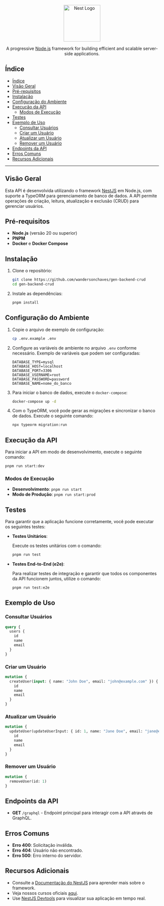 <p align="center">
  <a href="http://nestjs.com/" target="blank"><img src="https://nestjs.com/img/logo-small.svg" width="120" alt="Nest Logo" /></a>
</p>

<p align="center">A progressive <a href="http://nodejs.org" target="_blank">Node.js</a> framework for building efficient and scalable server-side applications.</p>

## Índice

- [Índice](#índice)
- [Visão Geral](#visão-geral)
- [Pré-requisitos](#pré-requisitos)
- [Instalação](#instalação)
- [Configuração do Ambiente](#configuração-do-ambiente)
- [Execução da API](#execução-da-api)
  - [Modos de Execução](#modos-de-execução)
- [Testes](#testes)
- [Exemplo de Uso](#exemplo-de-uso)
  - [Consultar Usuários](#consultar-usuários)
  - [Criar um Usuário](#criar-um-usuário)
  - [Atualizar um Usuário](#atualizar-um-usuário)
  - [Remover um Usuário](#remover-um-usuário)
- [Endpoints da API](#endpoints-da-api)
- [Erros Comuns](#erros-comuns)
- [Recursos Adicionais](#recursos-adicionais)

---

## Visão Geral

Esta API é desenvolvida utilizando o framework [NestJS](https://nestjs.com/) em Node.js, com suporte a TypeORM para gerenciamento de banco de dados. A API permite operações de criação, leitura, atualização e exclusão (CRUD) para gerenciar usuários.

## Pré-requisitos

- **Node.js** (versão 20 ou superior)
- **PNPM**
- **Docker** e **Docker Compose**

## Instalação

1. Clone o repositório:

   ```bash
   git clone https://github.com/wandersonchaves/gen-backend-crud
   cd gen-backend-crud
   ```

2. Instale as dependências:

   ```bash
   pnpm install
   ```

## Configuração do Ambiente

1. Copie o arquivo de exemplo de configuração:

   ```bash
   cp .env.example .env
   ```

2. Configure as variáveis de ambiente no arquivo `.env` conforme necessário. Exemplo de variáveis que podem ser configuradas:

   ```plaintext
   DATABASE_TYPE=mysql
   DATABASE_HOST=localhost
   DATABASE_PORT=3306
   DATABASE_USERNAME=root
   DATABASE_PASSWORD=password
   DATABASE_NAME=nome_do_banco
   ```

3. Para iniciar o banco de dados, execute o `docker-compose`:

   ```bash
   docker-compose up -d
   ```

4. Com o TypeORM, você pode gerar as migrações e sincronizar o banco de dados. Execute o seguinte comando:

   ```bash
   npx typeorm migration:run
   ```

## Execução da API

Para iniciar a API em modo de desenvolvimento, execute o seguinte comando:

```bash
pnpm run start:dev
```

### Modos de Execução

- **Desenvolvimento**: `pnpm run start`
- **Modo de Produção**: `pnpm run start:prod`

## Testes

Para garantir que a aplicação funcione corretamente, você pode executar os seguintes testes:

- **Testes Unitários**: 

  Execute os testes unitários com o comando:

  ```bash
  pnpm run test
  ```

- **Testes End-to-End (e2e)**: 

  Para realizar testes de integração e garantir que todos os componentes da API funcionem juntos, utilize o comando:

  ```bash
  pnpm run test:e2e
  ```

## Exemplo de Uso

### Consultar Usuários

```graphql
query {
  users {
    id
    name
    email
  }
}
```

### Criar um Usuário

```graphql
mutation {
  createUser(input: { name: "John Doe", email: "john@example.com" }) {
    id
    name
    email
  }
}
```

### Atualizar um Usuário

```graphql
mutation {
  updateUser(updateUserInput: { id: 1, name: "Jane Doe", email: "jane@example.com" }) {
    id
    name
    email
  }
}
```

### Remover um Usuário

```graphql
mutation {
  removeUser(id: 1)
}
```

## Endpoints da API

- **GET** `/graphql` - Endpoint principal para interagir com a API através de GraphQL.

## Erros Comuns

- **Erro 400**: Solicitação inválida.
- **Erro 404**: Usuário não encontrado.
- **Erro 500**: Erro interno do servidor.

## Recursos Adicionais

- Consulte a [Documentação do NestJS](https://docs.nestjs.com) para aprender mais sobre o framework.
- Veja nossos cursos oficiais [aqui](https://courses.nestjs.com/).
- Use [NestJS Devtools](https://devtools.nestjs.com) para visualizar sua aplicação em tempo real.

